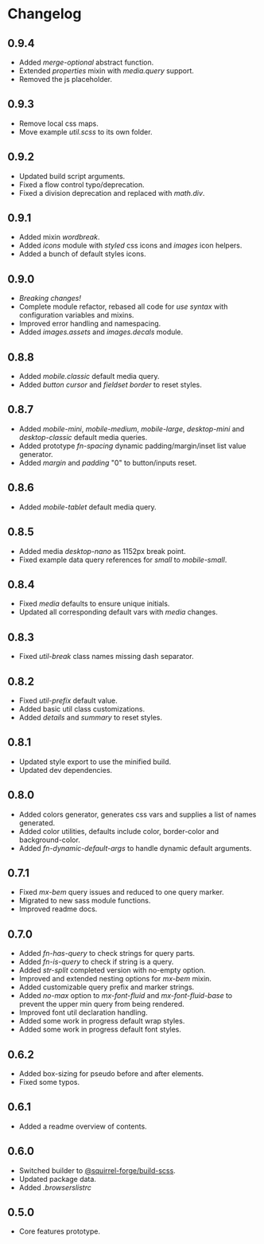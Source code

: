 # Changelog

## 0.9.4
 - Added *merge-optional* abstract function.
 - Extended *properties* mixin with *media.query* support.
 - Removed the js placeholder.

## 0.9.3
 - Remove local css maps.
 - Move example *util.scss* to its own folder.

## 0.9.2
 - Updated build script arguments.
 - Fixed a flow control typo/deprecation.
 - Fixed a division deprecation and replaced with *math.div*. 

## 0.9.1
 - Added mixin *wordbreak*.
 - Added *icons* module with *styled* css icons and *images* icon helpers.
 - Added a bunch of default styles icons.

## 0.9.0
 - *Breaking changes!*
 - Complete module refactor, rebased all code for *use syntax* with configuration variables and mixins.
 - Improved error handling and namespacing.
 - Added *images.assets* and *images.decals* module.

## 0.8.8
 - Added *mobile.classic* default media query.
 - Added *button cursor* and *fieldset border* to reset styles.

## 0.8.7
 - Added *mobile-mini*, *mobile-medium*, *mobile-large*, *desktop-mini* and *desktop-classic* default media queries.
 - Added prototype *fn-spacing* dynamic padding/margin/inset list value generator.
 - Added *margin* and *padding* "0" to button/inputs reset.

## 0.8.6
 - Added *mobile-tablet* default media query.

## 0.8.5
 - Added media *desktop-nano* as 1152px break point.
 - Fixed example data query references for *small* to *mobile-small*.

## 0.8.4
 - Fixed *media* defaults to ensure unique initials.
 - Updated all corresponding default vars with *media* changes.

## 0.8.3
 - Fixed *util-break* class names missing dash separator. 

## 0.8.2
 - Fixed *util-prefix* default value.
 - Added basic util class customizations.
 - Added *details* and *summary* to reset styles.

## 0.8.1
 - Updated style export to use the minified build.
 - Updated dev dependencies.

## 0.8.0
 - Added colors generator, generates css vars and supplies a list of names generated.
 - Added color utilities, defaults include color, border-color and background-color.
 - Added *fn-dynamic-default-args* to handle dynamic default arguments.

## 0.7.1
 - Fixed *mx-bem* query issues and reduced to one query marker.
 - Migrated to new sass module functions.
 - Improved readme docs.

## 0.7.0
 - Added *fn-has-query* to check strings for query parts.
 - Added *fn-is-query* to check if string is a query.
 - Added *str-split* completed version with no-empty option.
 - Improved and extended nesting options for *mx-bem* mixin.
 - Added customizable query prefix and marker strings.
 - Added *no-max* option to *mx-font-fluid* and *mx-font-fluid-base* to prevent the upper min query from being rendered.
 - Improved font util declaration handling.
 - Added some work in progress default wrap styles.
 - Added some work in progress default font styles.

## 0.6.2
 - Added box-sizing for pseudo before and after elements.
 - Fixed some typos.

## 0.6.1
 - Added a readme overview of contents.

## 0.6.0
 - Switched builder to [@squirrel-forge/build-scss](https://www.npmjs.com/package/@squirrel-forge/build-scss).
 - Updated package data.
 - Added *.browserslistrc*

## 0.5.0
 - Core features prototype.

